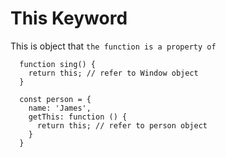 # This Keyword

This is object that `the function is a property of`

```
  function sing() {
    return this; // refer to Window object
  }

  const person = {
    name: 'James',
    getThis: function () {
      return this; // refer to person object
    }
  }
```
